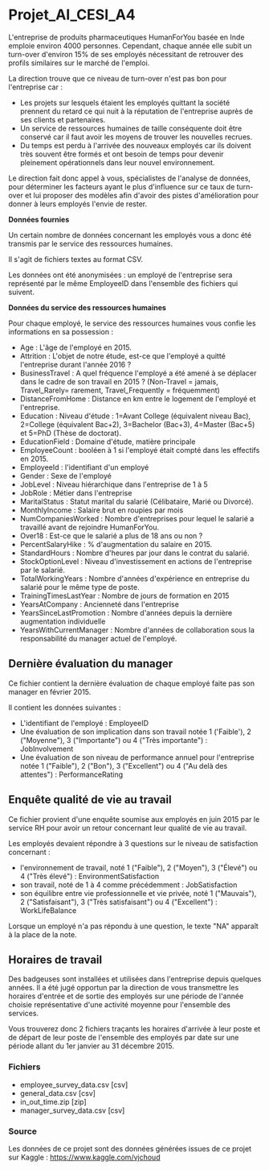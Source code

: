 # Projet_AI_CESI_A4

L'entreprise de produits pharmaceutiques HumanForYou basée en Inde emploie environ 4000 personnes. Cependant, chaque année elle subit un turn-over d'environ 15% de ses employés nécessitant de retrouver des profils similaires sur le marché de l'emploi.

La direction trouve que ce niveau de turn-over n'est pas bon pour l'entreprise car :

- Les projets sur lesquels étaient les employés quittant la société prennent du retard ce qui nuit à la réputation de l'entreprise auprès de ses clients et partenaires.
- Un service de ressources humaines de taille conséquente doit être conservé car il faut avoir les moyens de trouver les nouvelles recrues.
- Du temps est perdu à l'arrivée des nouveaux employés car ils doivent très souvent être formés et ont besoin de temps pour devenir pleinement opérationnels dans leur nouvel environnement.

Le direction fait donc appel à vous, spécialistes de l'analyse de données, pour déterminer les facteurs ayant le plus d'influence sur ce taux de turn-over et lui proposer des modèles afin d'avoir des pistes d'amélioration pour donner à leurs employés l'envie de rester.

**Données fournies**

Un certain nombre de données concernant les employés vous a donc été transmis par le service des ressources humaines.

Il s'agit de fichiers textes au format CSV.

Les données ont été anonymisées : un employé de l'entreprise sera représenté par le même EmployeeID dans l'ensemble des fichiers qui suivent.

**Données du service des ressources humaines**

Pour chaque employé, le service des ressources humaines vous confie les informations en sa possession :

- Age : L'âge de l'employé en 2015.
- Attrition : L'objet de notre étude, est-ce que l'employé a quitté l'entreprise durant l'année 2016 ?
- BusinessTravel : A quel fréquence l'employé a été amené à se déplacer dans le cadre de son travail en 2015 ? (Non-Travel = jamais, Travel_Rarely= rarement, Travel_Frequently = fréquemment)
- DistanceFromHome : Distance en km entre le logement de l'employé et l'entreprise.
- Education : Niveau d'étude : 1=Avant College (équivalent niveau Bac), 2=College (équivalent Bac+2), 3=Bachelor (Bac+3), 4=Master (Bac+5) et 5=PhD (Thèse de doctorat).
- EducationField : Domaine d'étude, matière principale
- EmployeeCount : booléen à 1 si l'employé était compté dans les effectifs en 2015.
- EmployeeId : l'identifiant d'un employé
- Gender : Sexe de l'employé
- JobLevel : Niveau hiérarchique dans l'entreprise de 1 à 5
- JobRole : Métier dans l'entreprise
- MaritalStatus : Statut marital du salarié (Célibataire, Marié ou Divorcé).
- MonthlyIncome : Salaire brut en roupies par mois
- NumCompaniesWorked : Nombre d'entreprises pour lequel le salarié a travaillé avant de rejoindre HumanForYou.
- Over18 : Est-ce que le salarié a plus de 18 ans ou non ?
- PercentSalaryHike : % d'augmentation du salaire en 2015.
- StandardHours : Nombre d'heures par jour dans le contrat du salarié.
- StockOptionLevel : Niveau d'investissement en actions de l'entreprise par le salarié.
- TotalWorkingYears : Nombre d'années d'expérience en entreprise du salarié pour le même type de poste.
- TrainingTimesLastYear : Nombre de jours de formation en 2015
- YearsAtCompany : Ancienneté dans l'entreprise
- YearsSinceLastPromotion : Nombre d'années depuis la dernière augmentation individuelle
- YearsWithCurrentManager : Nombre d'années de collaboration sous la responsabilité du manager actuel de l'employé.

## Dernière évaluation du manager

Ce fichier contient la dernière évaluation de chaque employé faite pas son manager en février 2015.

Il contient les données suivantes :

- L'identifiant de l'employé : EmployeeID
- Une évaluation de son implication dans son travail notée 1 ('Faible'), 2 ("Moyenne"), 3 ("Importante") ou 4 ("Très importante") : JobInvolvement
- Une évaluation de son niveau de performance annuel pour l'entreprise notée 1 ("Faible"), 2 ("Bon"), 3 ("Excellent") ou 4 ("Au delà des attentes") : PerformanceRating

## Enquête qualité de vie au travail

Ce fichier provient d'une enquête soumise aux employés en juin 2015 par le service RH pour avoir un retour concernant leur qualité de vie au travail.

Les employés devaient répondre à 3 questions sur le niveau de satisfaction concernant :

- l'environnement de travail, noté 1 ("Faible"), 2 ("Moyen"), 3 ("Élevé") ou 4 ("Très élevé") : EnvironmentSatisfaction
- son travail, noté de 1 à 4 comme précédemment : JobSatisfaction
- son équilibre entre vie professionnelle et vie privée, noté 1 ("Mauvais"), 2 ("Satisfaisant"), 3 ("Très satisfaisant") ou 4 ("Excellent") : WorkLifeBalance

Lorsque un employé n'a pas répondu à une question, le texte "NA" apparaît à la place de la note.

## Horaires de travail

Des badgeuses sont installées et utilisées dans l'entreprise depuis quelques années. Il a été jugé opportun par la direction de vous transmettre les horaires d'entrée et de sortie des employés sur une période de l'année choisie représentative d'une activité moyenne pour l'ensemble des services.

Vous trouverez donc 2 fichiers traçants les horaires d'arrivée à leur poste et de départ de leur poste de l'ensemble des employés par date sur une période allant du 1er janvier au 31 décembre 2015.

### Fichiers

- employee_survey_data.csv [csv]
- general_data.csv [csv]
- in_out_time.zip [zip]
- manager_survey_data.csv [csv]

### Source

Les données de ce projet sont des données générées issues de ce projet sur Kaggle : https://www.kaggle.com/vjchoud
